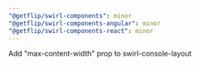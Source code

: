 ```yaml
---
"@getflip/swirl-components": minor
"@getflip/swirl-components-angular": minor
"@getflip/swirl-components-react": minor
---
```


Add "max-content-width" prop to swirl-console-layout
